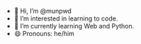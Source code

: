 - 👋 Hi, I’m @munpwd
- 👀 I’m interested in learning to code.
- 🌱 I’m currently learning Web and Python.
- 😄 Pronouns: he/him

<!---
munpwd/munpwd is a ✨ special ✨ repository because its `README.md` (this file) appears on your GitHub profile.
You can click the Preview link to take a look at your changes.
--->
